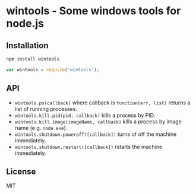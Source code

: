 # wintools - Some windows tools for node.js

## Installation

```bash
npm install wintools
```

```javascript
var wintools = require('wintools');
```

## API

 * `wintools.ps(callback)` where callback is `function(err, list)` returns a list of running processes.
 * `wintools.kill.pid(pid, callback)` kills a process by PID.
 * `wintools.kill.image(imageName, callback)` kills a process by image name (e.g. `node.exe`).
 * `wintools.shutdown.poweroff([callback])` turns of off the machine immediately.
 * `wintools.shutdown.restart([callback])` rstarts the machine immediately.

## License

MIT